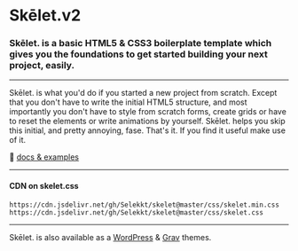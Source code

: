 # Skēlet.v2
### Skēlet. is a basic HTML5 & CSS3 boilerplate template which gives you the foundations to get started building your next project, easily.

---

Skēlet. is what you'd do if you started a new project from scratch. 
Except that you don't have to write the initial HTML5 structure, and most importantly you don't have to style from scratch forms, create grids or have to reset the elements or write animations by yourself. Skēlet. helps you skip this initial, and pretty annoying, fase. That's it. If you find it useful make use of it.

🍉 [docs & examples](https://selekkt.dk/help/skelet/docs)

---
#### CDN on skelet.css

    https://cdn.jsdelivr.net/gh/Selekkt/skelet@master/css/skelet.min.css
    https://cdn.jsdelivr.net/gh/Selekkt/skelet@master/css/skelet.css



---
Skēlet. is also available as a [WordPress](https://selekkt.dk/git/wp-skelet) & [Grav](https://selekkt.dk/git/grav-skelet) themes.
